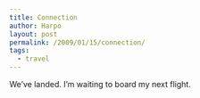 ```yaml
---
title: Connection
author: Harpo
layout: post
permalink: /2009/01/15/connection/
tags:
  - travel
---
```

We&#8217;ve landed. I&#8217;m waiting to board my next flight.